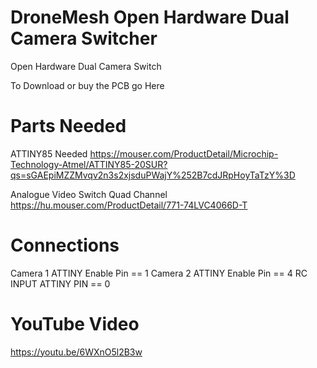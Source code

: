 # DroneMesh Open Hardware Dual Camera Switcher
Open Hardware Dual Camera Switch

To Download or buy the PCB go Here


# Parts Needed

ATTINY85 Needed
https://mouser.com/ProductDetail/Microchip-Technology-Atmel/ATTINY85-20SUR?qs=sGAEpiMZZMvqv2n3s2xjsduPWajY%252B7cdJRpHoyTaTzY%3D

Analogue Video Switch Quad Channel
https://hu.mouser.com/ProductDetail/771-74LVC4066D-T

# Connections

Camera 1 ATTINY Enable Pin == 1
Camera 2 ATTINY Enable Pin == 4
RC INPUT ATTINY PIN == 0

# YouTube Video
https://youtu.be/6WXnO5l2B3w
